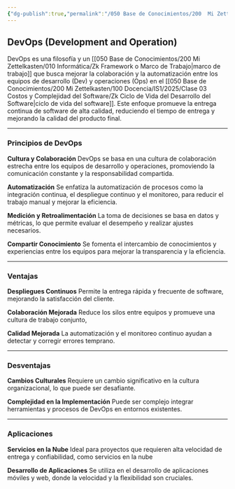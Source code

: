 ```yaml
---
{"dg-publish":true,"permalink":"/050 Base de Conocimientos/200  Mi Zettelkasten/100 Docencia/IS1/2025/Clase 04 Modelos de Proceso de Software/Zk DevOps (Development and Operation)/","tags":["digitalGarden","modeloDeProceso","devOps"]}
---
```


## DevOps (Development and Operation)

DevOps es una filosofía y un [[050 Base de Conocimientos/200  Mi Zettelkasten/010 Informática/Zk Framework o Marco de Trabajo\|marco de trabajo]] que busca mejorar la colaboración y la automatización entre los equipos de desarrollo (Dev) y operaciones (Ops) en el [[050 Base de Conocimientos/200  Mi Zettelkasten/100 Docencia/IS1/2025/Clase 03 Costos y Complejidad del Software/Zk Ciclo de Vida del Desarrollo del Software\|ciclo de vida del software]]. Este enfoque promueve la entrega continua de software de alta calidad, reduciendo el tiempo de entrega y mejorando la calidad del producto final.

----
### Principios de DevOps

**Cultura y Colaboración**
DevOps se basa en una cultura de colaboración estrecha entre los equipos de desarrollo y operaciones, promoviendo la comunicación constante y la responsabilidad compartida.

**Automatización**
Se enfatiza la automatización de procesos como la integración continua, el despliegue continuo y el monitoreo, para reducir el trabajo manual y mejorar la eficiencia.

**Medición y Retroalimentación**
La toma de decisiones se basa en datos y métricas, lo que permite evaluar el desempeño y realizar ajustes necesarios.

**Compartir Conocimiento**
Se fomenta el intercambio de conocimientos y experiencias entre los equipos para mejorar la transparencia y la eficiencia.

----
### Ventajas

**Despliegues Continuos**
Permite la entrega rápida y frecuente de software, mejorando la satisfacción del cliente.

**Colaboración Mejorada**
Reduce los silos entre equipos y promueve una cultura de trabajo conjunto,

**Calidad Mejorada**
La automatización y el monitoreo continuo ayudan a detectar y corregir errores temprano.

----
### Desventajas

**Cambios Culturales**
Requiere un cambio significativo en la cultura organizacional, lo que puede ser desafiante.

**Complejidad en la Implementación**
Puede ser complejo integrar herramientas y procesos de DevOps en entornos existentes.

----
### Aplicaciones

**Servicios en la Nube**
Ideal para proyectos que requieren alta velocidad de entrega y confiabilidad, como servicios en la nube 

**Desarrollo de Aplicaciones**
Se utiliza en el desarrollo de aplicaciones móviles y web, donde la velocidad y la flexibilidad son cruciales.